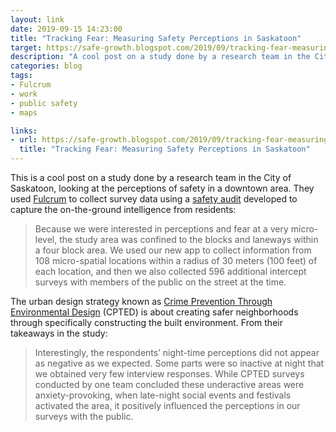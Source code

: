 ```yaml
---
layout: link
date: 2019-09-15 14:23:00
title: "Tracking Fear: Measuring Safety Perceptions in Saskatoon"
target: https://safe-growth.blogspot.com/2019/09/tracking-fear-measuring-safety.html
description: "A cool post on a study done by a research team in the City of Saskatoon, looking at the perceptions of safety in a downtown area using Fulcrum."
categories: blog
tags:
- Fulcrum
- work
- public safety
- maps

links:
- url: https://safe-growth.blogspot.com/2019/09/tracking-fear-measuring-safety.html
  title: "Tracking Fear: Measuring Safety Perceptions in Saskatoon"
---
```


This is a cool post on a study done by a research team in the City of Saskatoon, looking at the perceptions of safety in a downtown area. They used [Fulcrum](https://www.fulcrumapp.com/ "Fulcrum") to collect survey data using a [safety audit](http://safe-growth.blogspot.com/2018/03/a-tool-for-archeology-of-fear.html "A Tool for the Archaeology of Fear") developed to capture the on-the-ground intelligence from residents:

> Because we were interested in perceptions and fear at a very micro-level, the study area was confined to the blocks and laneways within a four block area. We used our new app to collect information from 108 micro-spatial locations within a radius of 30 meters (100 feet) of each location, and then we also collected 596 additional intercept surveys with members of the public on the street at the time.

The urban design strategy known as [Crime Prevention Through Environmental Design](https://en.wikipedia.org/wiki/Crime_prevention_through_environmental_design "CPTED") (CPTED) is about creating safer neighborhoods through specifically constructing the built environment. From their takeaways in the study:

> Interestingly, the respondents’ night-time perceptions did not appear as negative as we expected. Some parts were so inactive at night that we obtained very few interview responses. While CPTED surveys conducted by one team concluded these underactive areas were anxiety-provoking, when late-night social events and festivals activated the area, it positively influenced the perceptions in our surveys with the public.
